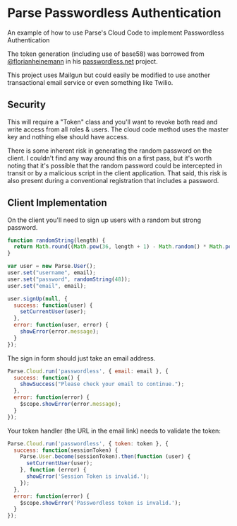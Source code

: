 # Parse Passwordless Authentication
An example of how to use Parse's Cloud Code to implement Passwordless Authentication

The token generation (including use of base58) was borrowed from [@florianheinemann](https://github.com/florianheinemann) in his [passwordless.net](https://github.com/florianheinemann/passwordless) project.

This project uses Mailgun but could easily be modified to use another transactional email service or even something like Twilio.

## Security
This will require a "Token" class and you'll want to revoke both read and write access from all roles & users. The cloud code method uses the master key and nothing else should have access.

There is some inherent risk in generating the random password on the client. I couldn't find any way around this on a first pass, but it's worth noting that it's possible that the random password could be intercepted in transit or by a malicious script in the client application. That said, this risk is also present during a conventional registration that includes a password.


## Client Implementation

On the client you'll need to sign up users with a random but strong password.

```javascript
function randomString(length) {
  return Math.round((Math.pow(36, length + 1) - Math.random() * Math.pow(36, length))).toString(36).slice(1);
}

var user = new Parse.User();
user.set("username", email);
user.set("password", randomString(48));
user.set("email", email);

user.signUp(null, {
  success: function(user) {
    setCurrentUser(user);
  },
  error: function(user, error) {
    showError(error.message);
  }
});
```

The sign in form should just take an email address.
```javascript
Parse.Cloud.run('passwordless', { email: email }, {
  success: function() {
    showSuccess("Please check your email to continue.");
  },
  error: function(error) {
    $scope.showError(error.message);
  }
});
```

Your token handler (the URL in the email link) needs to validate the token:
```javascript
Parse.Cloud.run('passwordless', { token: token }, {
  success: function(sessionToken) {
    Parse.User.become(sessionToken).then(function (user) {
      setCurrentUser(user);
    }, function (error) {
      showError('Session Token is invalid.');
    });
  },
  error: function(error) {
    $scope.showError('Passwordless token is invalid.');
  }
});
```
